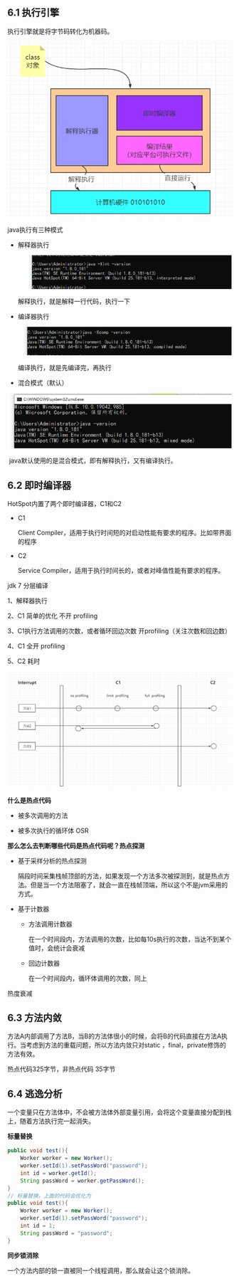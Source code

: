 ## 6.1 执行引擎

执行引擎就是将字节码转化为机器码。

![image-20210525063946829](..\imgs\image-20210525063946829.png)

java执行有三种模式

- 解释器执行

  ![image-20210525064636371](..\imgs\image-20210525064636371.png)

  解释执行，就是解释一行代码，执行一下

- 编译器执行

  ![image-20210525064726963](..\imgs\image-20210525064726963.png)

  编译执行，就是先编译完，再执行

- 混合模式（默认）

![image-20210525064610727](..\imgs\image-20210525064610727.png)

​	java默认使用的是混合模式，即有解释执行，又有编译执行。

## 6.2 即时编译器

HotSpot内置了两个即时编译器，C1和C2

- C1

  Client Compiler，适用于执行时间短的对启动性能有要求的程序。比如带界面的程序

- C2

  Service Compiler，适用于执行时间长的，或者对峰值性能有要求的程序。

jdk 7 分层编译

1、解释器执行

2、C1 简单的优化 不开 profiling

3、C1执行方法调用的次数，或者循环回边次数  开profiling（关注次数和回边数）

4、C1 全开 profiling

5、C2 耗时

![image-20210525080611225](..\imgs\image-20210525080611225.png)

**什么是热点代码**

- 被多次调用的方法

- 被多次执行的循环体 OSR

**那么怎么去判断哪些代码是热点代码呢？热点探测**

- 基于采样分析的热点探测

  隔段时间采集栈帧顶部的方法，如果发现一个方法多次被探测到，就是热点方法。但是当一个方法阻塞了，就会一直在栈帧顶端，所以这个不是jvm采用的方式。

- 基于计数器

  - 方法调用计数器

    在一个时间段内，方法调用的次数，比如每10s执行的次数，当达不到某个值时，会统计会衰减

  - 回边计数器

    在一个时间段内，循环体调用的次数，同上

热度衰减

## 6.3 方法内敛

方法A内部调用了方法B，当B的方法体很小的时候，会将B的代码直接在方法A执行。当考虑到方法的重载问题，所以方法内敛只对static ，final，private修饰的方法有效。

热点代码325字节，非热点代码 35字节

## 6.4 逃逸分析

一个变量只在方法体中，不会被方法体外部变量引用，会将这个变量直接分配到栈上，随着方法执行完一起消失。	

**标量替换**

```java
public void test(){
	Worker worker = new Worker();
    worker.setId(1).setPassWord("password");
    int id = worker.getId();
    String passWord = worker.getPassWord();
}
// 标量替换，上面的代码会优化为
public void test(){
	Worker worker = new Worker();
    worker.setId(1).setPassWord("password");
    int id = 1;
    String passWord = "password";
}

```

**同步锁消除**

一个方法内部的锁一直被同一个线程调用，那么就会让这个锁消除。

